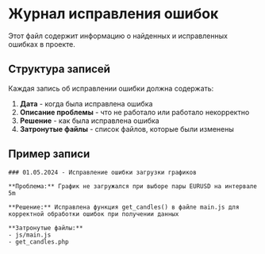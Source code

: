 # Журнал исправления ошибок

Этот файл содержит информацию о найденных и исправленных ошибках в проекте.

## Структура записей

Каждая запись об исправлении ошибки должна содержать:

1. **Дата** - когда была исправлена ошибка
2. **Описание проблемы** - что не работало или работало некорректно
3. **Решение** - как была исправлена ошибка
4. **Затронутые файлы** - список файлов, которые были изменены

## Пример записи

```
### 01.05.2024 - Исправление ошибки загрузки графиков

**Проблема:** График не загружался при выборе пары EURUSD на интервале 5m

**Решение:** Исправлена функция get_candles() в файле main.js для корректной обработки ошибок при получении данных

**Затронутые файлы:**
- js/main.js
- get_candles.php
``` 
